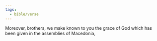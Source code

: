 ```yaml
---
tags:
  - bible/verse
---
```

Moreover, brothers, we make known to you the grace of God which has been given in the assemblies of Macedonia,